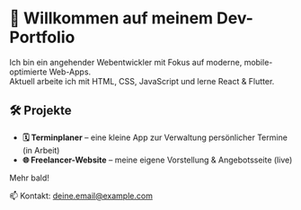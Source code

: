 # 👋 Willkommen auf meinem Dev-Portfolio

Ich bin ein angehender Webentwickler mit Fokus auf moderne, mobile-optimierte Web-Apps.  
Aktuell arbeite ich mit HTML, CSS, JavaScript und lerne React & Flutter.

## 🛠️ Projekte

- **🗓️ Terminplaner** – eine kleine App zur Verwaltung persönlicher Termine (in Arbeit)
- **🌐 Freelancer-Website** – meine eigene Vorstellung & Angebotsseite (live)

Mehr bald!

📫 Kontakt: [deine.email@example.com](mailto:deine.email@example.com)
